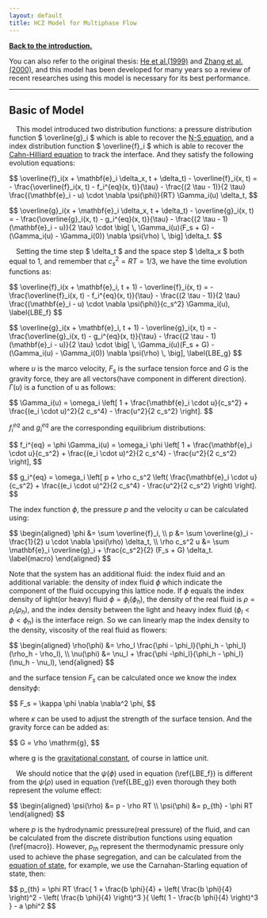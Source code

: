 ```yaml
---
layout: default
title: HCZ Model for Multiphase Flow
---
```


[**Back to the introduction.**](https://cheryli.github.io/LBM_droplet-shan-chen-2D)


You can also refer to the original thesis: [He et al.(1999)](https://doi.org/10.1006/jcph.1999.6257) and [Zhang et al.(2000)](https://doi.org/10.1016/S0010-4655(00)00099-0), and this model has been developed for many years so a review of recent researches using this model is necessary for its best performance. 

---

## Basic of Model

&emsp;This model introduced two distribution functions: a pressure distribution function $ \overline{g}_i $ which is able to recover the [N-S equation](https://en.wikipedia.org/wiki/Navier%E2%80%93Stokes_equations), and a index distribution function $ \overline{f}_i $ which is able to recover the [Cahn-Hilliard equation](https://en.wikipedia.org/wiki/Cahn%E2%80%93Hilliard_equation) to track the interface. And they satisfy the following evolution equations:

<p>$$
\overline{f}_i(x + \mathbf{e}_i \delta_x, t + \delta_t) - \overline{f}_i(x, t) 
=   - \frac{\overline{f}_i(x, t) - f_i^{eq}(x, t)}{\tau}
    - \frac{(2 \tau - 1)}{2 \tau}
    \frac{(\mathbf{e}_i - u) \cdot \nabla \psi(\phi)}{RT} 
    \Gamma_i(u) \delta_t,
$$</p>

<p>$$
\overline{g}_i(x + \mathbf{e}_i \delta_x, t + \delta_t) - \overline{g}_i(x, t) 
=   - \frac{\overline{g}_i(x, t) - g_i^{eq}(x, t)}{\tau}
    - \frac{(2 \tau - 1)(\mathbf{e}_i - u)}{2 \tau}
    \cdot   \big[ \, 
        \Gamma_i(u)(F_s + G) - (\Gamma_i(u) - \Gamma_i(0)) \nabla \psi(\rho) \, 
    \big] \delta_t.
$$</p>

&emsp;Setting the time step $ \delta_t $ and the space step $ \delta_x $ both equal to 1, and remember that $c_s^2 = RT = 1/3$, we have the time evolution functions as:

<p>$$
\overline{f}_i(x + \mathbf{e}_i, t + 1) - \overline{f}_i(x, t) 
=   - \frac{\overline{f}_i(x, t) - f_i^{eq}(x, t)}{\tau}
    - \frac{(2 \tau - 1)}{2 \tau}
    \frac{(\mathbf{e}_i - u) \cdot \nabla \psi(\phi)}{c_s^2} 
    \Gamma_i(u),    \label{LBE_f}
$$</p>

<p>$$
\overline{g}_i(x + \mathbf{e}_i, t + 1) - \overline{g}_i(x, t) 
=   - \frac{\overline{g}_i(x, t) - g_i^{eq}(x, t)}{\tau}
    - \frac{(2 \tau - 1)(\mathbf{e}_i - u)}{2 \tau}
    \cdot   \big[ \, 
        \Gamma_i(u)(F_s + G) - (\Gamma_i(u) - \Gamma_i(0)) \nabla \psi(\rho) \, 
    \big],          \label{LBE_g}
$$</p>

where $u$ is the marco velocity, $F_s$ is the surface tension force and $G$ is the gravity force, they are all vectors(have component in different direction). $\Gamma(u)$ is a function of u as follows:

<p>$$
\Gamma_i(u) = \omega_i \left[
    1 + \frac{\mathbf{e}_i \cdot u}{c_s^2}
    + \frac{(e_i \cdot u)^2}{2 c_s^4}
    - \frac{u^2}{2 c_s^2}
\right].
$$</p>

$f_i^{eq}$ and $g_i^{eq}$ are the corresponding equilibrium distributions:

<p>$$
f_i^{eq} = \phi \Gamma_i(u) = \omega_i \phi \left[
    1 + \frac{\mathbf{e}_i \cdot u}{c_s^2}
    + \frac{(e_i \cdot u)^2}{2 c_s^4}
    - \frac{u^2}{2 c_s^2}
\right],
$$</p>

<p>$$
g_i^{eq} = \omega_i \left[
    p + \rho c_s^2 \left(
        \frac{\mathbf{e}_i \cdot u}{c_s^2}
        + \frac{(e_i \cdot u)^2}{2 c_s^4}
        - \frac{u^2}{2 c_s^2}
    \right)    
\right].
$$</p>

The index function $\phi$, the pressure $p$ and the velocity $u$ can be calculated using:

<p>$$
\begin{aligned}
    \phi &= \sum \overline{f}_i, \\
    p &= \sum \overline{g}_i - \frac{1}{2} u \cdot \nabla \psi(\rho) \delta_t,   \\
    \rho c_s^2 u &= \sum \mathbf{e}_i \overline{g}_i + \frac{c_s^2}{2} (F_s + G) \delta_t.  \label{macro}
\end{aligned}
$$</p>

Note that the system has an additional fluid: the index fluid and an additional variable: the density of index fluid $\phi$ which indicate the component of the fluid occupying this lattice node. If $\phi$ equals the index density of light(or heavy) fluid $\phi = \phi_l(\phi_h)$, the density of the real fluid is $\rho = \rho_l(\rho_h)$, and the index density between the light and heavy index fluid $(\phi_l < \phi < \phi_h)$ is the interface reign. So we can linearly map the index density to the density, viscosity of the real fluid as flowers:

</p>$$
\begin{aligned}
    \rho(\phi) &= \rho_l \frac{\phi - \phi_l}{\phi_h - \phi_l} (\rho_h - \rho_l), \\
    \nu(\phi) &= \nu_l + \frac{\phi -\phi_l}{\phi_h - \phi_l} (\nu_h - \nu_l),
\end{aligned}
$$</p>

and the surface tension $F_s$ can be calculated once we know the index density$\phi$:

<p>$$ F_s = \kappa \phi \nabla \nabla^2 \phi, $$</p>

where $\kappa$ can be used to adjust the strength of the surface tension. And the gravity force can be added as:

<p>$$ G = \rho \mathrm{g}, $$</p>

where $\mathrm{g}$ is the [gravitational constant](https://en.wikipedia.org/wiki/Gravitational_constant), of course in lattice unit.

&emsp;We should notice that the $\psi(\phi)$ used in equation (\ref{LBE_f}) is different from the $\psi(\rho)$ used in equation (\ref{LBE_g}) even thorough they both represent the volume effect:

<p>$$
\begin{aligned}
    \psi(\rho) &= p - \rho RT    \\
    \psi(\phi) &= p_{th} - \phi RT
\end{aligned}
$$</p>

where $p$ is the hydrodynamic pressure(real pressure) of the fluid, and can be calculated from the discrete distribution functions using equation (\ref{macro}). However, $p_{th}$ represent the thermodynamic pressure only used to achieve the phase segregation, and can be calculated from the [equation of state](https://en.wikipedia.org/wiki/Equation_of_state), for example, we use the Carnahan-Starling equation of state, then:

<p>$$
p_{th} = \phi RT \frac{
    1 + \frac{b \phi}{4} + \left( \frac{b \phi}{4} \right)^2 - \left( \frac{b \phi}{4} \right)^3 
}{
    \left( 1 - \frac{b \phi}{4} \right)^3     
} - a \phi^2
$$</p>